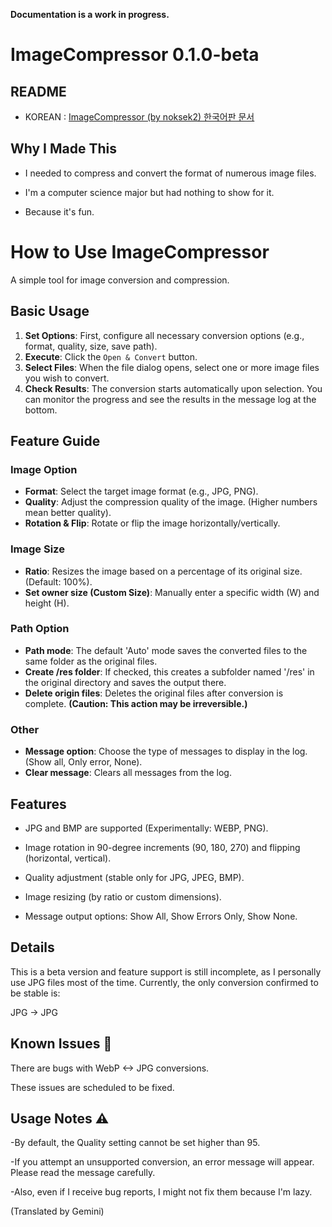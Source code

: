 **Documentation is a work in progress.**

# ImageCompressor 0.1.0-beta
## README 
- KOREAN : [ImageCompressor (by noksek2) 한국어판 문서](./README_KR.md)

## Why I Made This
- I needed to compress and convert the format of numerous image files.

- I'm a computer science major but had nothing to show for it.

- Because it's fun.

# How to Use ImageCompressor

A simple tool for image conversion and compression.

## Basic Usage

1.  **Set Options**: First, configure all necessary conversion options (e.g., format, quality, size, save path).
2.  **Execute**: Click the `Open & Convert` button.
3.  **Select Files**: When the file dialog opens, select one or more image files you wish to convert.
4.  **Check Results**: The conversion starts automatically upon selection. You can monitor the progress and see the results in the message log at the bottom.

## Feature Guide

### Image Option

-   **Format**: Select the target image format (e.g., JPG, PNG).
-   **Quality**: Adjust the compression quality of the image. (Higher numbers mean better quality).
-   **Rotation & Flip**: Rotate or flip the image horizontally/vertically.

### Image Size

-   **Ratio**: Resizes the image based on a percentage of its original size. (Default: 100%).
-   **Set owner size (Custom Size)**: Manually enter a specific width (W) and height (H).

### Path Option

-   **Path mode**: The default 'Auto' mode saves the converted files to the same folder as the original files.
-   **Create /res folder**: If checked, this creates a subfolder named '/res' in the original directory and saves the output there.
-   **Delete origin files**: Deletes the original files after conversion is complete. **(Caution: This action may be irreversible.)**

### Other

-   **Message option**: Choose the type of messages to display in the log. (Show all, Only error, None).
-   **Clear message**: Clears all messages from the log.


## Features
- JPG and BMP are supported (Experimentally: WEBP, PNG).

- Image rotation in 90-degree increments (90, 180, 270) and flipping (horizontal, vertical).

- Quality adjustment (stable only for JPG, JPEG, BMP).
- Image resizing (by ratio or custom dimensions).
- Message output options: Show All, Show Errors Only, Show None.



## Details
This is a beta version and feature support is still incomplete, as I personally use JPG files most of the time. Currently, the only conversion confirmed to be stable is:

JPG -> JPG

## Known Issues 🐛
There are bugs with WebP <-> JPG conversions.

These issues are scheduled to be fixed.

## Usage Notes ⚠️
-By default, the Quality setting cannot be set higher than 95.

-If you attempt an unsupported conversion, an error message will appear. Please read the message carefully.

-Also, even if I receive bug reports, I might not fix them because I'm lazy.

(Translated by Gemini)

